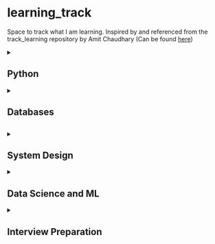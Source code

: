 # learning_track
Space to track what I am learning. Inspired by and referenced from the track_learning repository by Amit Chaudhary (Can be found [here](https://github.com/amitness/learning))

<details>
<summary><h2>Python</h2></summary>

- [ ] [Youtube (Real Python): Python - Intermediate and Advanced Features](https://www.youtube.com/playlist?list=PLP8GkvaIxJP0VAXF3USi9U4JnpxUvQXHx)
  - [X] [Function Argument Unpacking](https://www.youtube.com/watch?v=YWY4BZi_o28&list=PLP8GkvaIxJP0VAXF3USi9U4JnpxUvQXHx&index=3) ([GitHub Gist](https://gist.github.com/akshayavb99/eba66d257ac39cf3def172389723ee32))
  - [X] [String Conversion in Python: When to Use \_\_repr\_\_ vs \_\_str\_\_](https://www.youtube.com/watch?v=aIdzBGzaxUo&list=PLP8GkvaIxJP0VAXF3USi9U4JnpxUvQXHx&index=5) ([GitHub Gist](https://gist.github.com/akshayavb99/0d9c1e30551219cab16bcdcc0e59ad5d))
  - [X] [Understanding \@classmethod, \@staticmethod, and regular methods](https://www.youtube.com/watch?v=PNpt7cFjGsM&list=PLP8GkvaIxJP0VAXF3USi9U4JnpxUvQXHx&index=6) ([GitHub Gist](https://gist.github.com/akshayavb99/f92fbe70cf19140b007ea14bfa60383e))
  - [X] [\*args and \*\*kwargs receipes for clean Python](https://www.youtube.com/watch?v=WcTXxX3vYgY&list=PLP8GkvaIxJP0VAXF3USi9U4JnpxUvQXHx&index=7) ([GitHub Gist](https://gist.github.com/akshayavb99/0ac0e11d1dc65a8ec2f3752063733f41))
  - [X] [Python Context managers and 'with statement' (\_\_enter\_\_ and \_\_exit\_\_)](https://www.youtube.com/watch?v=iba-I4CrmyA&list=PLP8GkvaIxJP0VAXF3USi9U4JnpxUvQXHx&index=8) ([GitHub Gist](https://gist.github.com/akshayavb99/219ec27339dace96115e760b2563e8c6))
  - [ ] [Implicit 'Return None' Statements in Python](https://www.youtube.com/watch?v=IobOuSyfExc&list=PLP8GkvaIxJP0VAXF3USi9U4JnpxUvQXHx&index=12) ([GitHub Gist]())
  
- [ ] [Book: CPython Internals](https://realpython.com/products/cpython-internals-book/?utm_source=web&utm_medium=redirect&utm_campaign=cpythoninternals.com)

</details>

<details>
<summary><h2>Databases<h2></summary>

- [ ] [Youtube: CMU Intro to Database Systems (15-445/645 - Fall 2022)](https://www.youtube.com/playlist?list=PLSE8ODhjZXjaKScG3l0nuOiDTTqpfnWFf) ([My Notes](https://akshaya-balaji.notion.site/CMU-Intro-to-Database-Systems-Fall-2022-1bb47b0f53aa4dc9a42fb7029e42a8af))
  - [X] [01 - Relational Models and Relational Algebra](https://www.youtube.com/watch?v=uikbtpVZS2s&list=PLSE8ODhjZXjaKScG3l0nuOiDTTqpfnWFf) ([Notes](https://www.notion.so/akshaya-balaji/CMU-Intro-to-Database-Systems-Fall-2022-1bb47b0f53aa4dc9a42fb7029e42a8af#048ac8f44ef4435d8f37c8a8e9ed354a))
  - [X] [02 - Modern SQL](https://www.youtube.com/watch?v=II5qNuxfSoo&list=PLSE8ODhjZXjaKScG3l0nuOiDTTqpfnWFf&index=2) ([Notes](https://www.notion.so/akshaya-balaji/CMU-Intro-to-Database-Systems-Fall-2022-1bb47b0f53aa4dc9a42fb7029e42a8af#65fda5f3cfa147fdb36e71db2ccf0e98))
  - [X] [03 - Database Storage 1](https://www.youtube.com/watch?v=df-l2PxUidI&list=PLSE8ODhjZXjaKScG3l0nuOiDTTqpfnWFf&index=3) ([Notes](https://www.notion.so/akshaya-balaji/CMU-Intro-to-Database-Systems-Fall-2022-1bb47b0f53aa4dc9a42fb7029e42a8af#90f718274a664ce6b8616ec884bdbec3))
  - [X] [04 - Database Storage 2](https://www.youtube.com/watch?v=2HtfGdsrwqA&list=PLSE8ODhjZXjaKScG3l0nuOiDTTqpfnWFf&index=4) ([Notes](https://www.notion.so/akshaya-balaji/CMU-Intro-to-Database-Systems-Fall-2022-1bb47b0f53aa4dc9a42fb7029e42a8af#1d33daea160f4f6db50ca087edbcc21f))
  - [ ] [05 - Columnar Databases & Compression](https://www.youtube.com/watch?v=q4W5r3GR0OU&list=PLSE8ODhjZXjaKScG3l0nuOiDTTqpfnWFf&index=5)

</details>

<details>
<summary><h2>System Design</h2></summary>

Partly following [System Design Primer Repository by Donne Martin](https://github.com/donnemartin/system-design-primer)

- [ ] [YouTube (ByteByteGo): System Design Fundamentals](https://www.youtube.com/playlist?list=PLCRMIe5FDPse7NNmQP5UziLjXjkHW3gqA)
  - [X] [System Design: Why is single-threaded Redis so fast?](https://www.youtube.com/watch?v=5TRFpFBccQM&list=PLCRMIe5FDPse7NNmQP5UziLjXjkHW3gqA&index=1)
  - [X] [HTTP\/1 to HTTP\/2 to HTTP\/3](https://www.youtube.com/watch?v=a-sBfyiXysI&list=PLCRMIe5FDPse7NNmQP5UziLjXjkHW3gqA&index=2)

</details>

<details>
<summary><h2>Data Science and ML</h2></summary>

<h3> PyTorch </h3>

- [ ] [YouTube (Daniel Bourke): Learn PyTorch for deep learning in a day. Literally.](https://www.youtube.com/watch?v=Z_ikDlimN6A)
- [ ] [Article: PyTorch Primer by Aman Chadha](https://aman.ai/primers/pytorch/)
  

<h3> Core ML and Deep Learning </h3>

<!-- Solutions for ISLR, 2nd edition: https://botlnec.github.io/islp/#an-introduction-to-statistical-learning-with-applications-in-r-with-python --->
<!-- Solutions for ISLR, 2nd edition: https://github.com/MichaelABryant/an-introduction-to-statistical-learning-2e-code --->

- [ ] [Book: An Introduction to Statistical Learning with Applications in R](https://www.statlearning.com/)
  - [ ] [Kaggle: Datasets in ISLR, second edition](https://www.kaggle.com/datasets/hongpeiyi/datasets-in-islr-second-edition)
  - [ ] Chapter 1 - Introduction
  - [ ]  Chapter 2 - Statistical Learning
- [ ] [Book: Designing Machine Learning Systems](https://www.amazon.com/Designing-Machine-Learning-Systems-Production-Ready/dp/1098107969/ref=sr_1_1?keywords=designing+ml+systems&qid=1680467099&s=books&sprefix=designing+ml+sy%2Cstripbooks%2C106&sr=1-1)

<h3>Inference and System Design</h3>

- [ ] [Book: The Data Warehouse Toolkit: The Definitive Guide to Dimensional Modeling, 3rd Edition](https://www.amazon.com/Data-Warehouse-Toolkit-Definitive-Dimensional/dp/1118530802/ref=sr_1_1?crid=3G9QBHWDUTMCT&keywords=the+data+warehouse+toolkit+3rd+edition&qid=1662913405&sprefix=the+data+warehouse+to%2Caps%2C102&sr=8-1)
  - [X] Chapter 1: Data Warehousing, Business Intelligence, and Dimensional Modeling Primer
  - [X] Chapter 2: Kimball Dimensional Modeling Techniques Overview
  - [X] Chapter 3: Retail Sales
  - [ ] Chapter 4: Inventory 
  
<h3> Natural Language Processing </h3>
  
- [ ] [Coursera: Natural Language Processing Specialization by DeepLearning.AI](https://www.coursera.org/specializations/natural-language-processing?)
  - [X] [Course 1: Natural Language Processing with Classification and Vector Spaces](https://www.coursera.org/learn/classification-vector-spaces-in-nlp)
    - [X] Week 1: Sentiment Analysis with Logistic Regression
    - [X] Week 2: Sentiment Analysis with Naive Bayes
    - [X] Week 3: Vector Space Models
    - [X] Week 4: Machine Translation and Document Search
  - [ ] [Course 2: Natural Language Processing with Probabilistic Models](https://www.coursera.org/learn/probabilistic-models-in-nlp)
    - [ ] Week 1: Autocorrect and Minimum Edit Distance
    - [ ] Week 2: Parts of Speech Tagging and Hidden Markov Models
    - [ ] Week 3: Autocomplete and Language Models
    - [ ] Week 4: Word Embeddings with Neural Networks

</details>

</details>

<details>
<summary><h2>Interview Preparation</h2></summary>

- [ ] Book: Machine Learning Interviews
  - [ ] [Web version](https://huyenchip.com/ml-interviews-book/)
  - [ ] [GitHub version + Answers](https://github.com/chiphuyen/ml-interviews-book)
- [ ] [GitHub Repository: MLE Flashcards](https://github.com/b7leung/MLE-Flashcards)
- [ ] [arXiv: Deep Learning Interviews: Hundreds of fully solved job interview questions from a wide range of key topics in AI](https://arxiv.org/abs/2201.00650)


</details>

